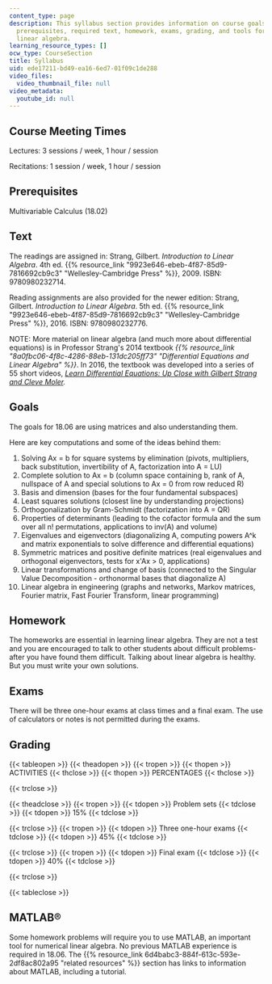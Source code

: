 ```yaml
---
content_type: page
description: This syllabus section provides information on course goals, meeting times,
  prerequisites, required text, homework, exams, grading, and tools for numerical
  linear algebra.
learning_resource_types: []
ocw_type: CourseSection
title: Syllabus
uid: ede17211-bd49-ea16-6ed7-01f09c1de288
video_files:
  video_thumbnail_file: null
video_metadata:
  youtube_id: null
---
```


Course Meeting Times
--------------------

Lectures: 3 sessions / week, 1 hour / session

Recitations: 1 session / week, 1 hour / session

Prerequisites
-------------

Multivariable Calculus (18.02)

Text
----

The readings are assigned in: Strang, Gilbert. _Introduction to Linear Algebra_. 4th ed. {{% resource_link "9923e646-ebeb-4f87-85d9-7816692cb9c3" "Wellesley-Cambridge Press" %}}, 2009. ISBN: 9780980232714.

Reading assignments are also provided for the newer edition: Strang, Gilbert. _Introduction to Linear Algebra_. 5th ed. {{% resource_link "9923e646-ebeb-4f87-85d9-7816692cb9c3" "Wellesley-Cambridge Press" %}}, 2016. ISBN: 9780980232776.

NOTE: More material on linear algebra (and much more about differential equations) is in Professor Strang's 2014 textbook _{{% resource_link "8a0fbc06-4f8c-4286-88eb-131dc205ff73" "Differential Equations and Linear Algebra" %}}_. In 2016, the textbook was developed into a series of 55 short videos, _[Learn Differential Equations: Up Close with Gilbert Strang and Cleve Moler](/courses/res-18-009-learn-differential-equations-up-close-with-gilbert-strang-and-cleve-moler-fall-2015)._

Goals
-----

The goals for 18.06 are using matrices and also understanding them.

Here are key computations and some of the ideas behind them:

1.  Solving Ax = b for square systems by elimination (pivots, multipliers, back substitution, invertibility of A, factorization into A = LU)
2.  Complete solution to Ax = b (column space containing b, rank of A, nullspace of A and special solutions to Ax = 0 from row reduced R)
3.  Basis and dimension (bases for the four fundamental subspaces)
4.  Least squares solutions (closest line by understanding projections)
5.  Orthogonalization by Gram-Schmidt (factorization into A = QR)
6.  Properties of determinants (leading to the cofactor formula and the sum over all n! permutations, applications to inv(A) and volume)
7.  Eigenvalues and eigenvectors (diagonalizing A, computing powers A^k and matrix exponentials to solve difference and differential equations)
8.  Symmetric matrices and positive definite matrices (real eigenvalues and orthogonal eigenvectors, tests for x'Ax > 0, applications)
9.  Linear transformations and change of basis (connected to the Singular Value Decomposition - orthonormal bases that diagonalize A)
10.  Linear algebra in engineering (graphs and networks, Markov matrices, Fourier matrix, Fast Fourier Transform, linear programming)

Homework
--------

The homeworks are essential in learning linear algebra. They are not a test and you are encouraged to talk to other students about difficult problems-after you have found them difficult. Talking about linear algebra is healthy. But you must write your own solutions.

Exams
-----

There will be three one-hour exams at class times and a final exam. The use of calculators or notes is not permitted during the exams.

Grading
-------

{{< tableopen >}}
{{< theadopen >}}
{{< tropen >}}
{{< thopen >}}
ACTIVITIES
{{< thclose >}}
{{< thopen >}}
PERCENTAGES
{{< thclose >}}

{{< trclose >}}

{{< theadclose >}}
{{< tropen >}}
{{< tdopen >}}
Problem sets
{{< tdclose >}}
{{< tdopen >}}
15%
{{< tdclose >}}

{{< trclose >}}
{{< tropen >}}
{{< tdopen >}}
Three one-hour exams
{{< tdclose >}}
{{< tdopen >}}
45%
{{< tdclose >}}

{{< trclose >}}
{{< tropen >}}
{{< tdopen >}}
Final exam
{{< tdclose >}}
{{< tdopen >}}
40%
{{< tdclose >}}

{{< trclose >}}

{{< tableclose >}}

MATLAB®
-------

Some homework problems will require you to use MATLAB, an important tool for numerical linear algebra. No previous MATLAB experience is required in 18.06. The {{% resource_link 6d4babc3-884f-613c-593e-2df8ac802a95 "related resources" %}} section has links to information about MATLAB, including a tutorial.